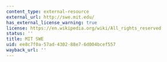 ```yaml
---
content_type: external-resource
external_url: http://swe.mit.edu/
has_external_license_warning: true
license: https://en.wikipedia.org/wiki/All_rights_reserved
status: ''
title: MIT SWE
uid: ee8c7f0a-57ad-4302-88e7-6d004bcef557
wayback_url: ''
---
```

